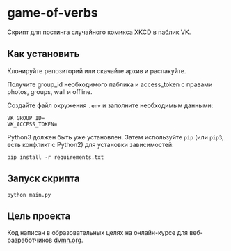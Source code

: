 # game-of-verbs
 
Скрипт для постинга случайного комикса XKCD в паблик VK.

## Как установить

Клонируйте репозиторий или скачайте архив и распакуйте.

Получите group_id необходимого паблика и access_token с правами photos, groups, wall и offline.

Создайте файл окружения `.env` и заполните необходимым данными:
```
VK_GROUP_ID=
VK_ACCESS_TOKEN=
```

Python3 должен быть уже установлен. 
Затем используйте `pip` (или `pip3`, есть конфликт с Python2) для установки зависимостей:
```
pip install -r requirements.txt
```

## Запуск скрипта

```
python main.py
```

## Цель проекта

Код написан в образовательных целях на онлайн-курсе для веб-разработчиков [dvmn.org](https://dvmn.org/).

